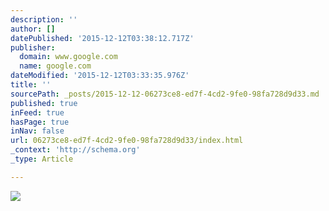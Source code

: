 ```yaml
---
description: ''
author: []
datePublished: '2015-12-12T03:38:12.717Z'
publisher:
  domain: www.google.com
  name: google.com
dateModified: '2015-12-12T03:33:35.976Z'
title: ''
sourcePath: _posts/2015-12-12-06273ce8-ed7f-4cd2-9fe0-98fa728d9d33.md
published: true
inFeed: true
hasPage: true
inNav: false
url: 06273ce8-ed7f-4cd2-9fe0-98fa728d9d33/index.html
_context: 'http://schema.org'
_type: Article

---
```

![](http://ecx.images-amazon.com/images/I/51qBX3wcyZL._SX331_BO1,204,203,200_.jpg)